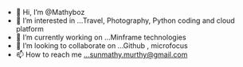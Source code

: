 - 👋 Hi, I’m @Mathyboz
- 👀 I’m interested in ...Travel, Photography, Python coding and cloud platform
- 🌱 I’m currently working on ...Minframe technologies
- 💞️ I’m looking to collaborate on ...Github , microfocus
- 📫 How to reach me ...sunmathy.murthy@gmail.com
